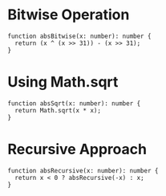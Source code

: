# Bitwise Operation
```
function absBitwise(x: number): number {
  return (x ^ (x >> 31)) - (x >> 31);
}
```
# Using Math.sqrt
```
function absSqrt(x: number): number {
  return Math.sqrt(x * x);
}
```
# Recursive Approach
```
function absRecursive(x: number): number {
  return x < 0 ? absRecursive(-x) : x;
}
```